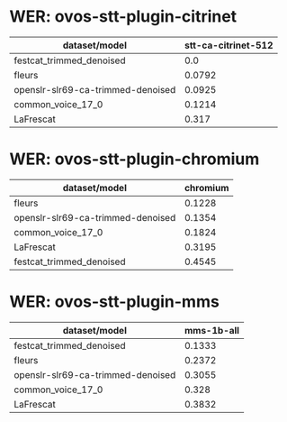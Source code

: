 
# WER: ovos-stt-plugin-citrinet
|dataset/model|stt-ca-citrinet-512|
|-|-|
| festcat_trimmed_denoised | 0.0 |
| fleurs | 0.0792 |
| openslr-slr69-ca-trimmed-denoised | 0.0925 |
| common_voice_17_0 | 0.1214 |
| LaFrescat | 0.317 |


# WER: ovos-stt-plugin-chromium
|dataset/model|chromium|
|-|-|
| fleurs | 0.1228 |
| openslr-slr69-ca-trimmed-denoised | 0.1354 |
| common_voice_17_0 | 0.1824 |
| LaFrescat | 0.3195 |
| festcat_trimmed_denoised | 0.4545 |


# WER: ovos-stt-plugin-mms
|dataset/model|mms-1b-all|
|-|-|
| festcat_trimmed_denoised | 0.1333 |
| fleurs | 0.2372 |
| openslr-slr69-ca-trimmed-denoised | 0.3055 |
| common_voice_17_0 | 0.328 |
| LaFrescat | 0.3832 |